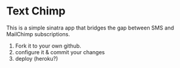 # Text Chimp #

This is a simple sinatra app that bridges the gap between SMS and MailChimp
subscriptions.

1. Fork it to your own github.
2. configure it & commit your changes
3. deploy (heroku?)
